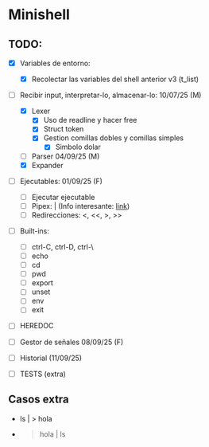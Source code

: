 # Minishell

## TODO:

- [x] Variables de entorno: 
	- [x] Recolectar las variables del shell anterior v3 (t_list)

- [ ] Recibir input, interpretar-lo, almacenar-lo: 10/07/25 (M)
	- [x] Lexer 
		- [x] Uso de readline y hacer free
 		- [x] Struct token
   		- [x] Gestion comillas dobles y comillas simples
     		- [x] Simbolo dolar
	- [ ] Parser 04/09/25 (M)
	- [x] Expander
  
- [ ] Ejecutables: 01/09/25  (F)
	- [ ] Ejecutar ejecutable
	- [ ] Pipex: | (Info interesante: [link](https://www.cs.toronto.edu/~rupert/209/lec09.pdf))
	- [ ] Redirecciones: <, <<, >, >>
   
- [ ] Built-ins:
	- [ ] ctrl-C, ctrl-D, ctrl-\
	- [ ] echo
	- [ ] cd
	- [ ] pwd
	- [ ] export
	- [ ] unset
	- [ ] env
	- [ ] exit
   
 - [ ] HEREDOC
 - [ ] Gestor de señales 08/09/25 (F)
 - [ ] Historial (11/09/25)

- [ ] TESTS (extra)


## Casos extra

- ls | > hola
- > hola | ls
